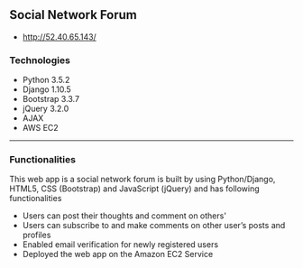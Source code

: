 #
## Social Network Forum 
- http://52.40.65.143/

### Technologies

- Python 3.5.2
- Django 1.10.5
- Bootstrap 3.3.7
- jQuery 3.2.0
- AJAX
- AWS EC2

---

### Functionalities
This web app is a social network forum is built by using Python/Django, HTML5, CSS (Bootstrap) and JavaScript (jQuery) and has following functionalities
- Users can post their thoughts and comment on others'
- Users can subscribe to and make comments on other user’s posts and profiles
- Enabled email verification for newly registered users
- Deployed the web app on the Amazon EC2 Service
